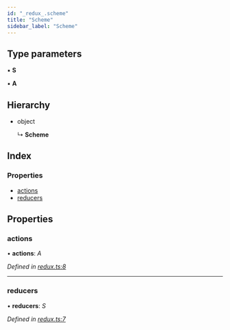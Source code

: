 ```yaml
---
id: "_redux_.scheme"
title: "Scheme"
sidebar_label: "Scheme"
---
```


## Type parameters

▪ **S**

▪ **A**

## Hierarchy

* object

  ↳ **Scheme**

## Index

### Properties

* [actions](_redux_.scheme.md#actions)
* [reducers](_redux_.scheme.md#reducers)

## Properties

###  actions

• **actions**: *A*

*Defined in [redux.ts:8](https://github.com/unadlib/reactant/blob/f8f02435/packages/reactant-redux/src/redux.ts#L8)*

___

###  reducers

• **reducers**: *S*

*Defined in [redux.ts:7](https://github.com/unadlib/reactant/blob/f8f02435/packages/reactant-redux/src/redux.ts#L7)*
